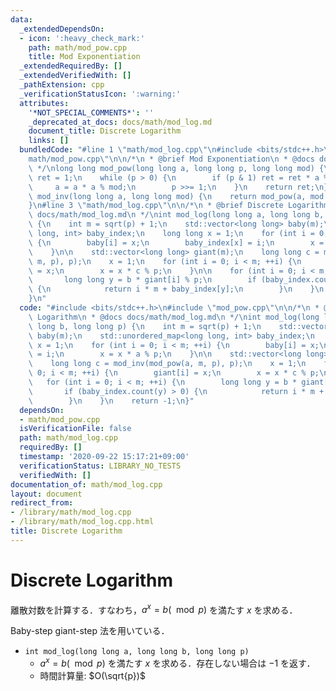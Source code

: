 ```yaml
---
data:
  _extendedDependsOn:
  - icon: ':heavy_check_mark:'
    path: math/mod_pow.cpp
    title: Mod Exponentiation
  _extendedRequiredBy: []
  _extendedVerifiedWith: []
  _pathExtension: cpp
  _verificationStatusIcon: ':warning:'
  attributes:
    '*NOT_SPECIAL_COMMENTS*': ''
    _deprecated_at_docs: docs/math/mod_log.md
    document_title: Discrete Logarithm
    links: []
  bundledCode: "#line 1 \"math/mod_log.cpp\"\n#include <bits/stdc++.h>\n#line 2 \"\
    math/mod_pow.cpp\"\n\n/*\n * @brief Mod Exponentiation\n * @docs docs/math/mod_pow.md\n\
    \ */\nlong long mod_pow(long long a, long long p, long long mod) {\n    long long\
    \ ret = 1;\n    while (p > 0) {\n        if (p & 1) ret = ret * a % mod;\n   \
    \     a = a * a % mod;\n        p >>= 1;\n    }\n    return ret;\n}\n\nlong long\
    \ mod_inv(long long a, long long mod) {\n    return mod_pow(a, mod - 2, mod);\n\
    }\n#line 3 \"math/mod_log.cpp\"\n\n/*\n * @brief Discrete Logarithm\n * @docs\
    \ docs/math/mod_log.md\n */\nint mod_log(long long a, long long b, long long p)\
    \ {\n    int m = sqrt(p) + 1;\n    std::vector<long long> baby(m);\n    std::unordered_map<long\
    \ long, int> baby_index;\n    long long x = 1;\n    for (int i = 0; i < m; ++i)\
    \ {\n        baby[i] = x;\n        baby_index[x] = i;\n        x = x * a % p;\n\
    \    }\n\n    std::vector<long long> giant(m);\n    long long c = mod_inv(mod_pow(a,\
    \ m, p), p);\n    x = 1;\n    for (int i = 0; i < m; ++i) {\n        giant[i]\
    \ = x;\n        x = x * c % p;\n    }\n\n    for (int i = 0; i < m; ++i) {\n \
    \       long long y = b * giant[i] % p;\n        if (baby_index.count(y) > 0)\
    \ {\n            return i * m + baby_index[y];\n        }\n    }\n    return -1;\n\
    }\n"
  code: "#include <bits/stdc++.h>\n#include \"mod_pow.cpp\"\n\n/*\n * @brief Discrete\
    \ Logarithm\n * @docs docs/math/mod_log.md\n */\nint mod_log(long long a, long\
    \ long b, long long p) {\n    int m = sqrt(p) + 1;\n    std::vector<long long>\
    \ baby(m);\n    std::unordered_map<long long, int> baby_index;\n    long long\
    \ x = 1;\n    for (int i = 0; i < m; ++i) {\n        baby[i] = x;\n        baby_index[x]\
    \ = i;\n        x = x * a % p;\n    }\n\n    std::vector<long long> giant(m);\n\
    \    long long c = mod_inv(mod_pow(a, m, p), p);\n    x = 1;\n    for (int i =\
    \ 0; i < m; ++i) {\n        giant[i] = x;\n        x = x * c % p;\n    }\n\n \
    \   for (int i = 0; i < m; ++i) {\n        long long y = b * giant[i] % p;\n \
    \       if (baby_index.count(y) > 0) {\n            return i * m + baby_index[y];\n\
    \        }\n    }\n    return -1;\n}"
  dependsOn:
  - math/mod_pow.cpp
  isVerificationFile: false
  path: math/mod_log.cpp
  requiredBy: []
  timestamp: '2020-09-22 15:17:21+09:00'
  verificationStatus: LIBRARY_NO_TESTS
  verifiedWith: []
documentation_of: math/mod_log.cpp
layout: document
redirect_from:
- /library/math/mod_log.cpp
- /library/math/mod_log.cpp.html
title: Discrete Logarithm
---
```

# Discrete Logarithm

離散対数を計算する．すなわち，$a^x = b (\mod p)$ を満たす $x$ を求める．

Baby-step giant-step 法を用いている．

- `int mod_log(long long a, long long b, long long p)`
    - $a^x = b (\mod p)$ を満たす $x$ を求める．存在しない場合は $-1$ を返す．
    - 時間計算量: $O(\sqrt{p})$